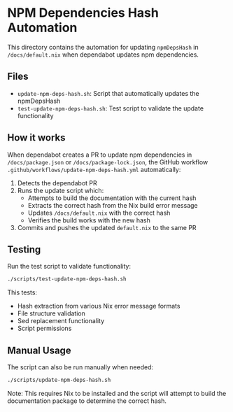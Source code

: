 <!--
SPDX-FileCopyrightText: 2025 TII (SSRC) and the Ghaf contributors
SPDX-License-Identifier: CC-BY-SA-4.0
-->

# NPM Dependencies Hash Automation

This directory contains the automation for updating `npmDepsHash` in `/docs/default.nix` when dependabot updates npm dependencies.

## Files

- `update-npm-deps-hash.sh`: Script that automatically updates the npmDepsHash
- `test-update-npm-deps-hash.sh`: Test script to validate the update functionality

## How it works

When dependabot creates a PR to update npm dependencies in `/docs/package.json` or `/docs/package-lock.json`, the GitHub workflow `.github/workflows/update-npm-deps-hash.yml` automatically:

1. Detects the dependabot PR
2. Runs the update script which:
   - Attempts to build the documentation with the current hash
   - Extracts the correct hash from the Nix build error message
   - Updates `/docs/default.nix` with the correct hash
   - Verifies the build works with the new hash
3. Commits and pushes the updated `default.nix` to the same PR

## Testing

Run the test script to validate functionality:

```bash
./scripts/test-update-npm-deps-hash.sh
```

This tests:
- Hash extraction from various Nix error message formats
- File structure validation
- Sed replacement functionality
- Script permissions

## Manual Usage

The script can also be run manually when needed:

```bash
./scripts/update-npm-deps-hash.sh
```

Note: This requires Nix to be installed and the script will attempt to build the documentation package to determine the correct hash.